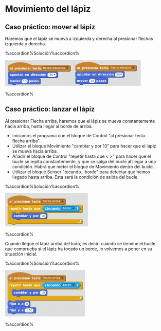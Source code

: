 
# Movimiento del lápiz

## Caso práctico: mover el lápiz

Haremos que el lápiz se mueva a izquierda y derecha al presionar flechas izquierda y derecha.



%accordion%Solución%accordion%

![](img/Seleccion_058.1.png)

%accordion%

## Caso práctico: lanzar el lápiz

Al presionar Flecha arriba, haremos que el lápiz se mueva constantemente hacia arriba, hasta llegar al borde de arriba.

- Iniciamos el programa con el bloque de Control "al presionar tecla flecha arriba".
- Utilizar el bloque Movimiento "cambiar y por 10" para hacer que el lápiz se mueva hacia arriba.
- Añadir el bloque de Control "repetir hasta que &lt; &gt;" para hacer que el bucle se repita constantemente, y que se salga del bucle al llegar a una condición. Habrá que meter el bloque de Movimiento dentro del bucle.
- Utilizar el bloque Sensor "tocando.. borde" para detectar que hemos llegado hasta arriba. Esta será la condición de salida del bucle.



%accordion%Solución%accordion%

![](img/Seleccion_054.png)

%accordion%

Cuando llegue el lápiz arriba del todo, es decir: cuando se termine el bucle que comprueba si el lápiz ha tocado un borde, lo volvemos a poner en su situación inicial.



%accordion%Solución%accordion%

![](img/Seleccion_057.png)

%accordion%